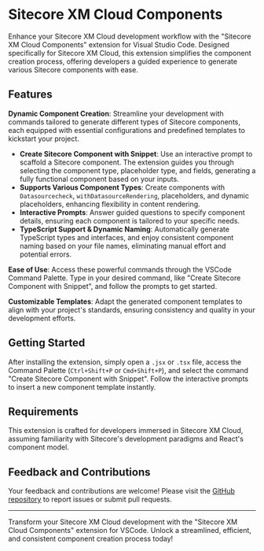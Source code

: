 # Sitecore XM Cloud Components

Enhance your Sitecore XM Cloud development workflow with the "Sitecore XM Cloud Components" extension for Visual Studio Code. Designed specifically for Sitecore XM Cloud, this extension simplifies the component creation process, offering developers a guided experience to generate various Sitecore components with ease.

## Features

**Dynamic Component Creation**: Streamline your development with commands tailored to generate different types of Sitecore components, each equipped with essential configurations and predefined templates to kickstart your project.

- **Create Sitecore Component with Snippet**: Use an interactive prompt to scaffold a Sitecore component. The extension guides you through selecting the component type, placeholder type, and fields, generating a fully functional component based on your inputs.
- **Supports Various Component Types**: Create components with `Datasourcecheck`, `withDatasourceRendering`, placeholders, and dynamic placeholders, enhancing flexibility in content rendering.
- **Interactive Prompts**: Answer guided questions to specify component details, ensuring each component is tailored to your specific needs.
- **TypeScript Support & Dynamic Naming**: Automatically generate TypeScript types and interfaces, and enjoy consistent component naming based on your file names, eliminating manual effort and potential errors.

**Ease of Use**: Access these powerful commands through the VSCode Command Palette. Type in your desired command, like "Create Sitecore Component with Snippet", and follow the prompts to get started.

**Customizable Templates**: Adapt the generated component templates to align with your project's standards, ensuring consistency and quality in your development efforts.

## Getting Started

After installing the extension, simply open a `.jsx` or `.tsx` file, access the Command Palette (`Ctrl+Shift+P` or `Cmd+Shift+P`), and select the command "Create Sitecore Component with Snippet". Follow the interactive prompts to insert a new component template instantly.

## Requirements

This extension is crafted for developers immersed in Sitecore XM Cloud, assuming familiarity with Sitecore's development paradigms and React's component model.

## Feedback and Contributions

Your feedback and contributions are welcome! Please visit the [GitHub repository](https://github.com/SebasAB/sitecore-components) to report issues or submit pull requests.

---

Transform your Sitecore XM Cloud development with the "Sitecore XM Cloud Components" extension for VSCode. Unlock a streamlined, efficient, and consistent component creation process today!
